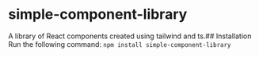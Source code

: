 # simple-component-library

A library of React components created using tailwind and ts.## Installation
Run the following command:
`npm install simple-component-library`
